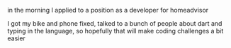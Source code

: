 in the morning I applied to a position as a developer for homeadvisor

I got my bike and phone fixed, talked to a bunch of people about dart and typing in the language, so hopefully that will make coding challenges a bit easier

